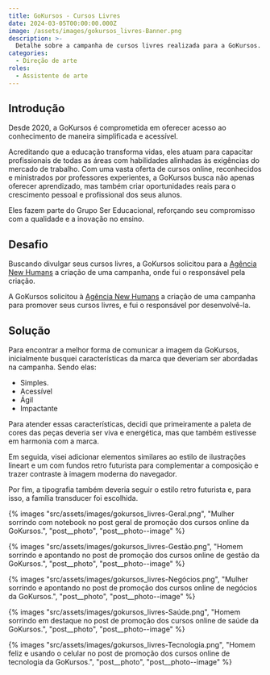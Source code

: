 ```yaml
---
title: GoKursos - Cursos Livres
date: 2024-03-05T00:00:00.000Z
image: /assets/images/gokursos_livres-Banner.png
description: >-
  Detalhe sobre a campanha de cursos livres realizada para a GoKursos.
categories:
  - Direção de arte
roles:
  - Assistente de arte
---
```


## Introdução

Desde 2020, a GoKursos é comprometida em oferecer acesso ao conhecimento de maneira simplificada e acessível.

Acreditando que a educação transforma vidas, eles atuam para capacitar profissionais de todas as áreas com habilidades alinhadas às exigências do mercado de trabalho. Com uma vasta oferta de cursos online, reconhecidos e ministrados por professores experientes, a GoKursos busca não apenas oferecer aprendizado, mas também criar oportunidades reais para o crescimento pessoal e profissional dos seus alunos.

Eles fazem parte do Grupo Ser Educacional, reforçando seu compromisso com a qualidade e a inovação no ensino.

## Desafio

Buscando divulgar seus cursos livres, a GoKursos solicitou para a [Agência New Humans](https://www.newhumans.com.br/) a criação de uma campanha, onde fui o responsável pela criação.

A GoKursos solicitou à [Agência New Humans](https://www.newhumans.com.br/) a criação de uma campanha para promover seus cursos livres, e fui o responsável por desenvolvê-la.

## Solução

Para encontrar a melhor forma de comunicar a imagem da GoKursos, inicialmente busquei características da marca que deveriam ser abordadas na campanha. Sendo elas:

- Simples.
- Acessível
- Ágil
- Impactante

Para atender essas características, decidi que primeiramente a paleta de cores das peças deveria ser viva e energética, mas que também estivesse em harmonia com a marca.

Em seguida, visei adicionar elementos similares ao estilo de ilustrações lineart e um com fundos retro futurista para complementar a composição e trazer contraste à imagem moderna do navegador.

Por fim, a tipografia também deveria seguir o estilo retro futurista e, para isso, a família transducer foi escolhida.

{% images "src/assets/images/gokursos_livres-Geral.png", "Mulher sorrindo com notebook no post geral de promoção dos cursos online da GoKursos.", "post__photo", "post__photo--image" %}

{% images "src/assets/images/gokursos_livres-Gestão.png", "Homem sorrindo e apontando no post de promoção dos cursos online de gestão da GoKursos.", "post__photo", "post__photo--image" %}

{% images "src/assets/images/gokursos_livres-Negócios.png", "Mulher sorrindo e apontando no post de promoção dos cursos online de negócios da GoKursos.", "post__photo", "post__photo--image" %}

{% images "src/assets/images/gokursos_livres-Saúde.png", "Homem sorrindo em destaque no post de promoção dos cursos online de saúde da GoKursos.", "post__photo", "post__photo--image" %}

{% images "src/assets/images/gokursos_livres-Tecnologia.png", "Homem feliz e usando o celular no post de promoção dos cursos online de tecnologia da GoKursos.", "post__photo", "post__photo--image" %}

